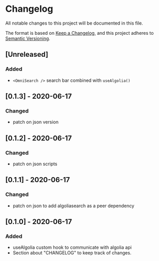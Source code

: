 # Changelog
All notable changes to this project will be documented in this file.

The format is based on [Keep a Changelog](https://keepachangelog.com/en/1.0.0/),
and this project adheres to [Semantic Versioning](https://semver.org/spec/v2.0.0.html).

## [Unreleased]
### Added
- `<OmniSearch />` search bar combined with `useAlgolia()`

## [0.1.3] - 2020-06-17
### Changed
- patch on json version

## [0.1.2] - 2020-06-17
### Changed
- patch on json scripts

## [0.1.1] - 2020-06-17
### Changed
- patch on json to add algoliasearch as a peer dependency

## [0.1.0] - 2020-06-17
### Added
- useAlgolia custom hook to communicate with algolia api
- Section about "CHANGELOG" to keep track of changes.
